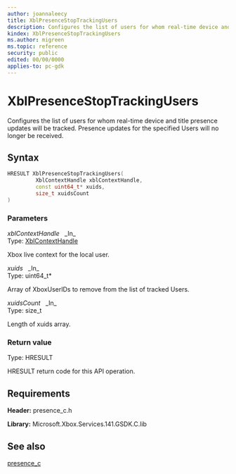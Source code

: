 ```yaml
---
author: joannaleecy
title: XblPresenceStopTrackingUsers
description: Configures the list of users for whom real-time device and title presence updates will be tracked. Presence updates for the specified Users will no longer be received.
kindex: XblPresenceStopTrackingUsers
ms.author: migreen
ms.topic: reference
security: public
edited: 00/00/0000
applies-to: pc-gdk
---
```


# XblPresenceStopTrackingUsers  

Configures the list of users for whom real-time device and title presence updates will be tracked. Presence updates for the specified Users will no longer be received.  

## Syntax  
  
```cpp
HRESULT XblPresenceStopTrackingUsers(  
         XblContextHandle xblContextHandle,  
         const uint64_t* xuids,  
         size_t xuidsCount  
)  
```  
  
### Parameters  
  
*xblContextHandle* &nbsp;&nbsp;\_In\_  
Type: [XblContextHandle](../../types_c/handles/xblcontexthandle.md)  
  
Xbox live context for the local user.  
  
*xuids* &nbsp;&nbsp;\_In\_  
Type: uint64_t*  
  
Array of XboxUserIDs to remove from the list of tracked Users.  
  
*xuidsCount* &nbsp;&nbsp;\_In\_  
Type: size_t  
  
Length of xuids array.  
  
  
### Return value  
Type: HRESULT
  
HRESULT return code for this API operation.
  
## Requirements  
  
**Header:** presence_c.h
  
**Library:** Microsoft.Xbox.Services.141.GSDK.C.lib
  
## See also  
[presence_c](../presence_c_members.md)  
  
  